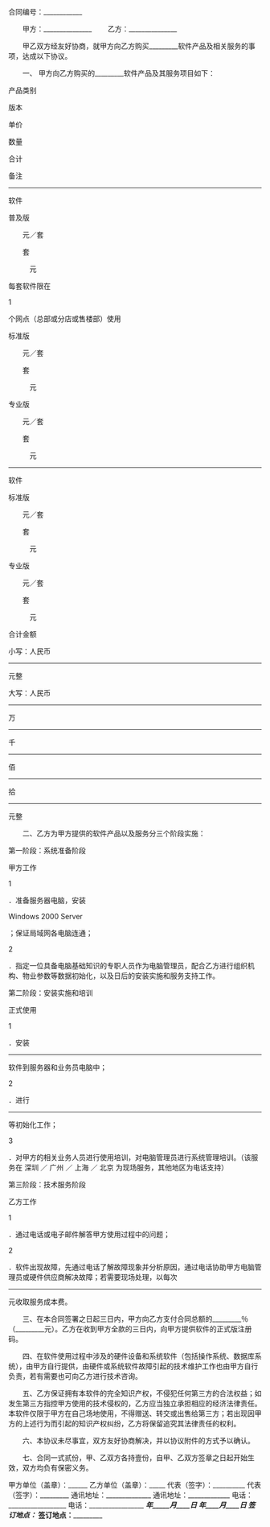 
 


合同编号：____________


　　甲方：_______________
　　乙方：_______________


　　甲乙双方经友好协商，就甲方向乙方购买_________软件产品及相关服务的事项，达成以下协议。


　　一、 甲方向乙方购买的_________软件产品及其服务项目如下：







 

  

   


产品类别





   


版本





   


单价





   


数量





   


合计





   


备注





  

  

   



____


软件






 






   


普及版





   


　　元／套





   


　　套





   


　　　元





   


每套软件限在


1


个网点（总部或分店或售楼部）使用





  

  

   


标准版





   


　　元／套





   


　　套





   


　　　元





  

  

   


专业版





   


　　元／套





   


　　套





   


　　　元





  

  

   



____


软件





   


标准版





   


　　元／套





   


　　套





   


　　　元





  

  

   


专业版





   


　　元／套





   


　　套





   


　　　元





  

  

   


合计金额





   


小写：人民币


____


元整





大写：人民币


____


万


____


千


____


佰


____


拾


____


元整





  

 







　　二、乙方为甲方提供的软件产品以及服务分三个阶段实施：







 

  

   


第一阶段：系统准备阶段





  

  

   


甲方工作





   



1


．准备服务器电脑，安装


Windows 2000 Server


；保证局域网各电脑连通；






2


．指定一位具备电脑基础知识的专职人员作为电脑管理员，配合乙方进行组织机构、物业参数等数据初始化，以及日后的安装实施和服务支持工作。





  

  

   


第二阶段：安装实施和培训





  

  

   


正式使用





   



1


．安装


____


软件到服务器和业务员电脑中；






2


．进行


____


等初始化工作；






3


．对甲方的相关业务人员进行使用培训，对电脑管理员进行系统管理培训。（该服务在
深圳
／
广州
／
上海
／
北京
为现场服务，其他地区为电话支持）





  

  

   


第三阶段：技术服务阶段





  

  

   


乙方工作





   



1


．通过电话或电子邮件解答甲方使用过程中的问题；






2


．软件出现故障，先通过电话了解故障现象并分析原因，通过电话协助甲方电脑管理员或硬件供应商解决故障；若需要现场处理，以每次


____


元收取服务成本费。





  

 







　　三、在本合同签署之日起三日内，甲方向乙方支付合同总额的_________％（_________元）。乙方在收到甲方全款的三日内，向甲方提供软件的正式版注册码。


　　四、在软件使用过程中涉及的硬件设备和系统软件（包括操作系统、数据库系统），由甲方自行提供，由硬件或系统软件故障引起的技术维护工作也由甲方自行负责，若有需要也可向乙方进行技术咨询。


　　五、乙方保证拥有本软件的完全知识产权，不侵犯任何第三方的合法权益；如发生第三方指控甲方使用的技术侵权的，乙方应当独立承担相应的经济法律责任。本软件仅限于甲方在自己场地使用，不得赠送、转交或出售给第三方；若出现因甲方的上述行为而引起的知识产权纠纷，乙方将保留追究其法律责任的权利。


　　六、本协议未尽事宜，双方友好协商解决，并以协议附件的方式予以确认。


　　七、合同一式贰份，甲、乙双方各持壹份，自甲、乙双方签章之日起开始生效，双方均负有保密义务。


 


甲方单位（盖章）：______    乙方单位（盖章）：_____
代表（签字）：__________    代表（签字）：_________
通讯地址：______________    通讯地址：_____________
电话：__________________    电话：_________________
_________年_____月____日    _________年____月____日
签订地点：______________    签订地点：_____________
 


 

 
 
 
 
 
  


  
 

  


  


  
 
 
 
 

